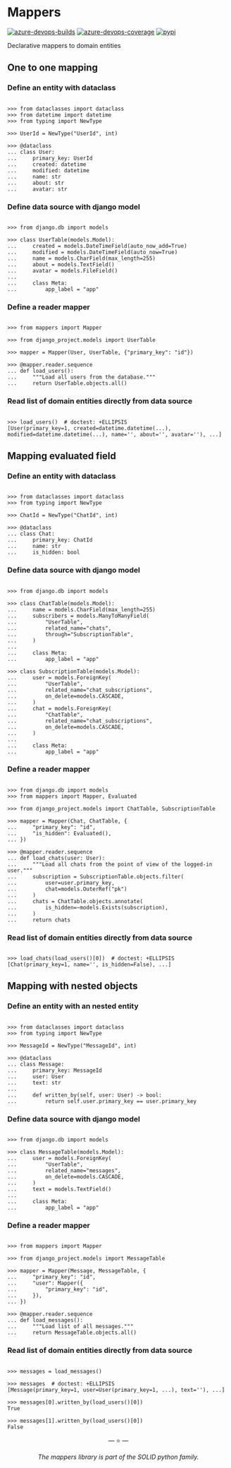 # Mappers

[![azure-devops-builds](https://img.shields.io/azure-devops/build/proofit404/mappers/1?style=flat-square)](https://dev.azure.com/proofit404/mappers/_build/latest?definitionId=1&branchName=master)
[![azure-devops-coverage](https://img.shields.io/azure-devops/coverage/proofit404/mappers/1?style=flat-square)](https://dev.azure.com/proofit404/mappers/_build/latest?definitionId=1&branchName=master)
[![pypi](https://img.shields.io/pypi/v/mappers?style=flat-square)](https://pypi.python.org/pypi/mappers/)

Declarative mappers to domain entities

## One to one mapping

### Define an entity with dataclass

```pycon

>>> from dataclasses import dataclass
>>> from datetime import datetime
>>> from typing import NewType

>>> UserId = NewType("UserId", int)

>>> @dataclass
... class User:
...     primary_key: UserId
...     created: datetime
...     modified: datetime
...     name: str
...     about: str
...     avatar: str

```

### Define data source with django model

```pycon

>>> from django.db import models

>>> class UserTable(models.Model):
...     created = models.DateTimeField(auto_now_add=True)
...     modified = models.DateTimeField(auto_now=True)
...     name = models.CharField(max_length=255)
...     about = models.TextField()
...     avatar = models.FileField()
...
...     class Meta:
...         app_label = "app"

```

### Define a reader mapper

```pycon

>>> from mappers import Mapper

>>> from django_project.models import UserTable

>>> mapper = Mapper(User, UserTable, {"primary_key": "id"})

>>> @mapper.reader.sequence
... def load_users():
...     """Load all users from the database."""
...     return UserTable.objects.all()

```

### Read list of domain entities directly from data source

```pycon

>>> load_users()  # doctest: +ELLIPSIS
[User(primary_key=1, created=datetime.datetime(...), modified=datetime.datetime(...), name='', about='', avatar=''), ...]

```

## Mapping evaluated field

### Define an entity with dataclass

```pycon

>>> from dataclasses import dataclass
>>> from typing import NewType

>>> ChatId = NewType("ChatId", int)

>>> @dataclass
... class Chat:
...     primary_key: ChatId
...     name: str
...     is_hidden: bool

```

### Define data source with django model

```pycon

>>> from django.db import models

>>> class ChatTable(models.Model):
...     name = models.CharField(max_length=255)
...     subscribers = models.ManyToManyField(
...         "UserTable",
...         related_name="chats",
...         through="SubscriptionTable",
...     )
...
...     class Meta:
...         app_label = "app"

>>> class SubscriptionTable(models.Model):
...     user = models.ForeignKey(
...         "UserTable",
...         related_name="chat_subscriptions",
...         on_delete=models.CASCADE,
...     )
...     chat = models.ForeignKey(
...         "ChatTable",
...         related_name="chat_subscriptions",
...         on_delete=models.CASCADE,
...     )
...
...     class Meta:
...         app_label = "app"

```

### Define a reader mapper

```pycon

>>> from django.db import models
>>> from mappers import Mapper, Evaluated

>>> from django_project.models import ChatTable, SubscriptionTable

>>> mapper = Mapper(Chat, ChatTable, {
...     "primary_key": "id",
...     "is_hidden": Evaluated(),
... })

>>> @mapper.reader.sequence
... def load_chats(user: User):
...     """Load all chats from the point of view of the logged-in user."""
...     subscription = SubscriptionTable.objects.filter(
...         user=user.primary_key,
...         chat=models.OuterRef("pk")
...     )
...     chats = ChatTable.objects.annotate(
...         is_hidden=~models.Exists(subscription),
...     )
...     return chats

```

### Read list of domain entities directly from data source

```pycon

>>> load_chats(load_users()[0])  # doctest: +ELLIPSIS
[Chat(primary_key=1, name='', is_hidden=False), ...]

```

## Mapping with nested objects

### Define an entity with an nested entity

```pycon

>>> from dataclasses import dataclass
>>> from typing import NewType

>>> MessageId = NewType("MessageId", int)

>>> @dataclass
... class Message:
...     primary_key: MessageId
...     user: User
...     text: str
...
...     def written_by(self, user: User) -> bool:
...         return self.user.primary_key == user.primary_key

```

### Define data source with django model

```pycon

>>> from django.db import models

>>> class MessageTable(models.Model):
...     user = models.ForeignKey(
...         "UserTable",
...         related_name="messages",
...         on_delete=models.CASCADE,
...     )
...     text = models.TextField()
...
...     class Meta:
...         app_label = "app"

```

### Define a reader mapper

```pycon

>>> from mappers import Mapper

>>> from django_project.models import MessageTable

>>> mapper = Mapper(Message, MessageTable, {
...     "primary_key": "id",
...     "user": Mapper({
...         "primary_key": "id",
...     }),
... })

>>> @mapper.reader.sequence
... def load_messages():
...     """Load list of all messages."""
...     return MessageTable.objects.all()

```

### Read list of domain entities directly from data source

```pycon

>>> messages = load_messages()

>>> messages  # doctest: +ELLIPSIS
[Message(primary_key=1, user=User(primary_key=1, ...), text=''), ...]

>>> messages[0].written_by(load_users()[0])
True

>>> messages[1].written_by(load_users()[0])
False

```

<p align="center">&mdash; ⭐️ &mdash;</p>
<p align="center"><i>The mappers library is part of the SOLID python family.</i></p>
